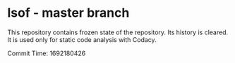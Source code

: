 # lsof - master branch

This repository contains frozen state of the repository.
Its history is cleared. It is used only for static code
analysis with Codacy.

Commit Time: 1692180426